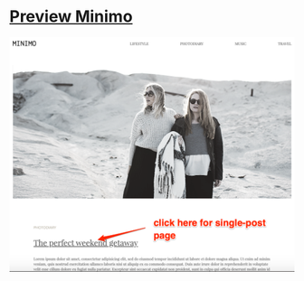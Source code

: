 # [Preview Minimo](https://raw.githack.com/minhducluong/Cat-HTML-CSS/master/Minimo/index.html)
![alt text](images/hint.png "Click here for single-post page")

